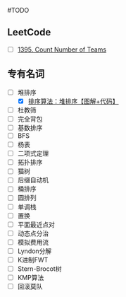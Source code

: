   #TODO 
## LeetCode

- [ ] [1395. Count Number of Teams](https://leetcode.com/problems/count-number-of-teams/description/?envType=daily-question&envId=2024-07-29)

## 专有名词

- [ ] 堆排序
  - [x] [排序算法：堆排序【图解+代码】](https://www.bilibili.com/video/BV1fp4y1D7cj/)
- [ ] 杜教筛
- [ ] 完全背包
- [ ] 基数排序
- [ ] BFS
- [ ] 杨表
- [ ] 二项式定理
- [ ] 拓扑排序
- [ ] 猫树
- [ ] 后缀自动机
- [ ] 桶排序
- [ ] 圆排列
- [ ] 单调栈
- [ ] 置换
- [ ] 平面最近点对
- [ ] 动态点分治
- [ ] 模拟费用流
- [ ] Lyndon分解
- [ ] K进制FWT
- [ ] Stern-Brocot树
- [ ] KMP算法
- [ ] 回滚莫队
